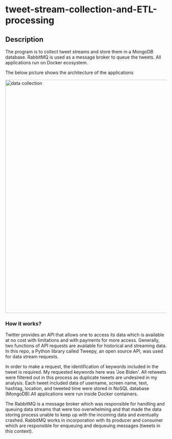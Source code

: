 # tweet-stream-collection-and-ETL-processing
<div id="des" class="desclass">
  <h2>Description</h2>
  <p>The program is to collect tweet streams and store them in a MongoDB database. RabbitMQ is used as a message broker to queue the tweets. All applications run on Docker ecosystem.</p>
</div>

The below picture shows the architecture of the applications

<img width="726" alt="data collection" src="https://user-images.githubusercontent.com/45326221/72861752-d5ed0f80-3c98-11ea-97e5-d32b186748c0.png">

<div id="London" class="tabcontent">
  <h3>How it works?</h3>
  <p>Twitter provides an API that allows one to access its data which is available at no cost with limitations and with payments for more access. Generally, two functions of API requests are available for historical and streaming data. In this repo, a Python library called Tweepy, an open source API, was used for data stream requests.</p>
  <p>In order to make a request, the identification of keywords included in the tweet is required. My requested keywords here was 'Joe Biden'. All retweets were filtered out in this process as duplicate tweets are undesired in my analysis. Each tweet included data of username, screen name, text, hashtag, location, and tweeted time were stored in NoSQL database (MongoDB).All applications were run inside Docker containers.</p>
  <p>The RabbitMQ is a message broker which was responsible for handling and queuing data streams that were too overwhelming and that made the data storing process unable to keep up with the incoming data and eventually crashed. RabbitMQ works in incorporation with its producer and consumer which are responsible for enqueuing and
dequeuing messages (tweets in this context).</p>
  
</div>

